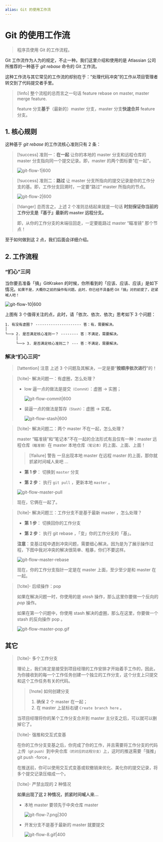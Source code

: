 ```yaml
---
alias: Git 的使用工作流
---
```


# Git 的使用工作流

> 程序员使用 Git 的工作流程。

Git 工作流作为人为的规定，不止一种。我们这里介绍和使用的是 Atlassian 公司所推荐的一种基于 _git rebase_ 命令的 Git 工作流。

这种工作流与其它常见的工作流的却别在于：“处理代码冲突”的工作从项目管理者转交到了代码提交者手里。

> [!info] 整个流程的总而言之一句话
> feature rebase on master, master merge feature.
> 
> feature 分支**基于**（最新的）master 分支，master 分支**快速合并** feature 分支。

## 1. 核心规则

这种基于 _git rebase_ 的工作流核心准则只有 2 条：

> [!success] 准则一：**在一起**
> 让你的本地的 master 分支和远程仓库的 master 分支指向同一个提交记录。即，master 的两个图标要"在一起"。
> 
> ![git-flow-1|600](https://woniumd.oss-cn-hangzhou.aliyuncs.com/java/hemiao/20220627163910.png)

> [!success] 准则二：**路过**
> 让 master 分支所指向的提交记录是你的工作分支的基。即，工作分支回溯时，一定要“路过” master 所指向的节点。
> 
> ![git-flow-2|600](https://woniumd.oss-cn-hangzhou.aliyuncs.com/java/hemiao/20220627163912.png)

> [!danger] 总而言之，上述 2 个准则总结起来就是一句话
>  **时刻保证你当前的工作分支是『基于』最新的 master 远程分支。**
>  
>  即，从你的工作分支的末端往回走，一定要能路过 master “瞄准镜” 那个节点！

至于如何做到这 2 点，我们后面会详细介绍。

## 2. 工作流程

### “扪心”三问

当你要去准备「搞」GitKraken 的时候，你所看到的「应该、应该、应该」是如下情况。<small>如果不是，大概你之前的操作有问题。此时，你已经不具备把 Git「搞」对的前提了，赶紧喊人吧！</small>

![git-flow-10|600](https://woniumd.oss-cn-hangzhou.aliyuncs.com/java/hemiao/20220627163917.png)


上图有 3 个值得关注的点，此时，请「依次、依次、依次」思考如下 3 个问题：

```text
1. 有没有虚圈？ --------------------- 答：有，需要解决。
│
└──> 2. 是否满足核心准则一？ -------- 答：不满足，需要解决。
     │ 
     └──> 3. 是否满足核心准则二？ --- 答：不满足，需要解决。
```

### 解决“扪心三问”

> [!attention] 注意
> 上述 3 个问题及其解决，一定是要“**按顺序依次进行**”的！

> [!cite]- 解决问题一：有虚圈，怎么处理？
> 
>
> - low 逼一点的做法是提交<small>（Commit）</small>：虚圈 -> 实圈；
> 
>   ![git-flow-commit|600](https://woniumd.oss-cn-hangzhou.aliyuncs.com/java/hemiao/20220627163920.gif)
> - 装逼一点的做法是暂存<small>（Stash）</small>：虚圈 -> 实框。
> 
>   ![git-flow-stash|600](https://woniumd.oss-cn-hangzhou.aliyuncs.com/java/hemiao/20220627163925.gif)

> [!cite]- 解决问题二：两个 master 不在一起，怎么处理？
> 
> master “瞄准镜”和“笔记本”不在一起的合法形式有且仅有一种：master 远程仓库<small>（瞄准镜）</small>在 master 本地仓库<small>（笔记本）</small>的上面、上面、上面！
> 
> > [!failure] 警告
> > 一旦出现本地 master 在远程 master 的上面，那你就抓紧时间喊人来吧 … 
> 
> - **第 1 步**： 切换到 `master` 分支   
> 
> - **第 2 步**： 执行 `git pull` ，更新本地 `master` 。
> 
> ![git-flow-master-pull](https://woniumd.oss-cn-hangzhou.aliyuncs.com/java/hemiao/20220627163929.gif)
> 
> 现在，它俩在一起了。

> [!cite]- 解决问题三：工作分支不是基于最新 master ，怎么处理？
> 
> - **第 1 步**： 切换回你的工作分支   
> 
> - **第 2 步**： 执行 git rebase ，「变」你的工作分支的「基」。
> 
> **注意**：变基过程中遇到冲突问题，需要细心解决。因为是为了展示操作过程，下图中我对冲突的解决很简单、粗暴，你们不要这样。
> 
> ![git-flow-master-rebase](https://woniumd.oss-cn-hangzhou.aliyuncs.com/java/hemiao/20220627163936.gif)
> 
> 现在，你的工作分支指针一定是在 master 上面，至少至少是和 master 在一起。

> [!cite]- 后续操作：pop
> 
> 如果在解决问题一时，你使用的是 _stash_ 操作，那么这里你要做一个反向的 _pop_ 操作。
> 
> 如果在第一个问题中，你使用 stash 解决的虚圈，那么在这里，你要做一个 stash 的反向操作 pop 。
> 
> ![git-flow-master-pop.gif](https://woniumd.oss-cn-hangzhou.aliyuncs.com/java/hemiao/20220627163953.gif)

## 其它

> [!cite]- 多个工作分支
> 
> 理论上，我们肯定是接受到项目经理的工作安排才开始着手工作的，因此，为你接收到的每一个工作任务创建一个独立的工作分支，这个分支上只提交和这个工作任务有关的代码。
> 
> > [!note] 如何创建分支
> > 1. 确保 2 个 master 在一起；
> > 2. 在 master 上鼠标右键 `Create branch here` 。
> 
> 当项目经理将你的某个工作分支合并到 master 主分支之后，可以就可以删掉它了。

> [!cite]- 强推和交互式变基
> 
> 在你的工作分支变基之后，你完成了你的工作，并且需要将工作分支的代码上传<small>（git push）</small>到中央仓库<small>（的对应的远程分支）</small>上，这时的推送需要「强推」git push -force 。
> 
> 在推送前，你可以使用交互式变基或软撤销来优化、美化你的提交记录，将多个提交记录压缩成一个。

> [!cite]- 严禁出现的 2 种情况
> 
> **如果出现了这 2 种情况，抓紧时间喊人来…**
> 
> - 本地 master 要领先于中央仓库 master 
> 
>   ![git-flow-7.png|300](https://woniumd.oss-cn-hangzhou.aliyuncs.com/java/hemiao/20220627163956.png)
> 
> - 开发分支不是基于最新的 master 就要提交
> 
>   ![git-flow-8.gif|400](https://woniumd.oss-cn-hangzhou.aliyuncs.com/java/hemiao/20220627163958.gif)

